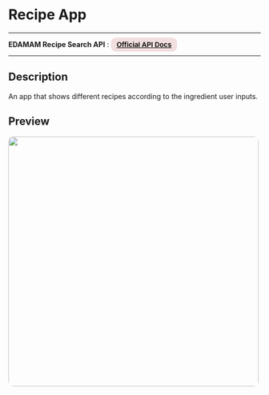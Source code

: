 # Recipe App

---

<div>
<b>EDAMAM Recipe Search API</b> :
<a href="https://developer.edamam.com/edamam-docs-recipe-api-v1" target="_blank" rel="noopener noreferrer"
    style="padding:0.35rem 0.7rem;
    color: black;
    background: #F1DEDE;
    border-radius:10px;
    font-size:0.85rem;
    font-weight:600;">Official API Docs</a>
</div>

---

## Description

<p>An app that shows different recipes according to the ingredient user inputs.</p>

## Preview

<img src="/preview.png" height="500" style="border-radius:10px;margin-bottom:1rem;" />
